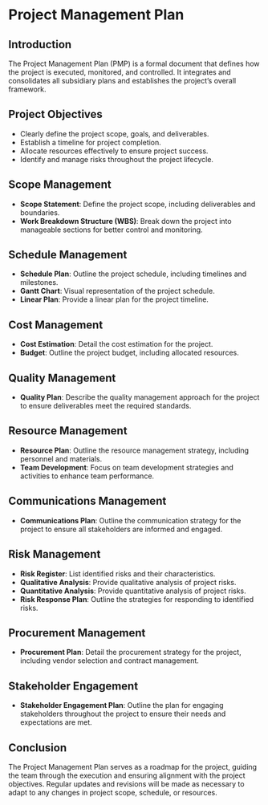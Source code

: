 # Project Management Plan

## Introduction
The Project Management Plan (PMP) is a formal document that defines how the project is executed, monitored, and controlled. It integrates and consolidates all subsidiary plans and establishes the project’s overall framework.

## Project Objectives
- Clearly define the project scope, goals, and deliverables.
- Establish a timeline for project completion.
- Allocate resources effectively to ensure project success.
- Identify and manage risks throughout the project lifecycle.

## Scope Management
- **Scope Statement**: Define the project scope, including deliverables and boundaries.
- **Work Breakdown Structure (WBS)**: Break down the project into manageable sections for better control and monitoring.

## Schedule Management
- **Schedule Plan**: Outline the project schedule, including timelines and milestones.
- **Gantt Chart**: Visual representation of the project schedule.
- **Linear Plan**: Provide a linear plan for the project timeline.

## Cost Management
- **Cost Estimation**: Detail the cost estimation for the project.
- **Budget**: Outline the project budget, including allocated resources.

## Quality Management
- **Quality Plan**: Describe the quality management approach for the project to ensure deliverables meet the required standards.

## Resource Management
- **Resource Plan**: Outline the resource management strategy, including personnel and materials.
- **Team Development**: Focus on team development strategies and activities to enhance team performance.

## Communications Management
- **Communications Plan**: Outline the communication strategy for the project to ensure all stakeholders are informed and engaged.

## Risk Management
- **Risk Register**: List identified risks and their characteristics.
- **Qualitative Analysis**: Provide qualitative analysis of project risks.
- **Quantitative Analysis**: Provide quantitative analysis of project risks.
- **Risk Response Plan**: Outline the strategies for responding to identified risks.

## Procurement Management
- **Procurement Plan**: Detail the procurement strategy for the project, including vendor selection and contract management.

## Stakeholder Engagement
- **Stakeholder Engagement Plan**: Outline the plan for engaging stakeholders throughout the project to ensure their needs and expectations are met.

## Conclusion
The Project Management Plan serves as a roadmap for the project, guiding the team through the execution and ensuring alignment with the project objectives. Regular updates and revisions will be made as necessary to adapt to any changes in project scope, schedule, or resources.
